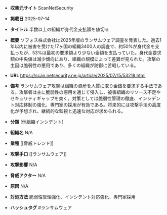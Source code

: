 - **収集元サイト**
ScanNetSecurity

- **掲載日**
2025-07-14

- **タイトル**
半数以上の組織が身代金支払額を値切る

- **概要**
ソフォス株式会社は2025年版のランサムウェア調査を発表した。過去1年以内に被害を受けた17ヶ国の組織3400人の調査で、約50%が身代金を支払ったが、53%は最初の要求額より少ない金額を支払っていた。身代金要求額の中央値は減少傾向にあり、組織の規模によって差異が見られた。攻撃の主因は脆弱性の悪用であり、多くの組織が防御に苦戦している。

- **URL**
https://scan.netsecurity.ne.jp/article/2025/07/15/53218.html

- **備考**
ランサムウェア攻撃は組織の資産を人質に取り金銭を要求する手法である。攻撃者は主に脆弱性の悪用を通じて侵入し、被害組織のリソース不足やセキュリティギャップを突く。対策としては脆弱性管理の徹底、インシデント対応体制の強化、専門家の採用が有効である。将来的には攻撃手法の高度化が予想され、継続的な監視と迅速な対応が求められる。

- **分類**
[他組織インシデント]

- **組織名**
N/A

- **業種**
[[脅威トレンド]]

- **攻撃手口**
[[ランサムウェア]]

- **攻撃影響**
N/A

- **脅威アクター**
N/A

- **原因**
N/A

- **対処方法**
脆弱性管理強化、インシデント対応強化、専門家採用

- **ハッシュタグ**
#ランサムウェア

